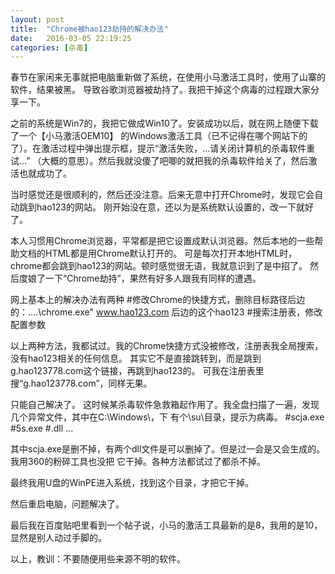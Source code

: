 ```yaml
---
layout: post
title:  "Chrome被hao123劫持的解决办法"
date:   2016-03-05 22:19:25
categories: [杀毒]
---
```

春节在家闲来无事就把电脑重新做了系统，在使用小马激活工具时，使用了山寨的软件，结果被黑。
导致谷歌浏览器被劫持了。我把干掉这个病毒的过程跟大家分享一下。

之前的系统是Win7的，我把它做成Win10了。安装成功以后，就在网上随便下载了一个【小马激活OEM10】
的Windows激活工具（已不记得在哪个网站下的了）。在激活过程中弹出提示框，提示“激活失败，...请关闭计算机的杀毒软件重试...”
（大概的意思）。然后我就没傻了吧唧的就把我的杀毒软件给关了，然后激活也就成功了。

当时感觉还是很顺利的，然后还没注意。后来无意中打开Chrome时，发现它会自动跳到hao123的网站。
刚开始没在意，还以为是系统默认设置的，改一下就好了。

本人习惯用Chrome浏览器，平常都是把它设置成默认浏览器。然后本地的一些帮助文档的HTML都是用Chrome默认打开的。
可是每次打开本地HTML时，chrome都会跳到hao123的网站。顿时感觉很无语，我就意识到了是中招了。
然后度娘了一下“Chrome劫持”，果然有好多人跟我有同样的遭遇。

网上基本上的解决办法有两种
#修改Chrome的快捷方式，删除目标路径后边的：....\chrome.exe" www.hao123.com 后边的这个hao123
#搜索注册表，修改配置参数

以上两种方法，我都试过。我的Chrome快捷方式没被修改，注册表我全局搜索，没有hao123相关的任何信息。
其实它不是直接跳转到，而是跳到g.hao123778.com这个链接，再跳到hao123的。
可我在注册表里搜“g.hao123778.com”，同样无果。

只能自己解决了。
这时候某杀毒软件急救箱起作用了。我全盘扫描了一遍，发现几个异常文件，其中在C:\Windows\，下
有个\su\目录，提示为病毒。
#scja.exe
#5s.exe
#.dll
...

其中scja.exe是删不掉，有两个dll文件是可以删掉了。但是过一会是又会生成的。我用360的粉碎工具也没把
它干掉。各种方法都试过了都杀不掉。

最终我用U盘的WinPE进入系统，找到这个目录，才把它干掉。

然后重启电脑，问题解决了。

最后我在百度贴吧里看到一个帖子说，小马的激活工具最新的是8，我用的是10，显然是别人动过手脚的。

以上，教训：不要随便用些来源不明的软件。
